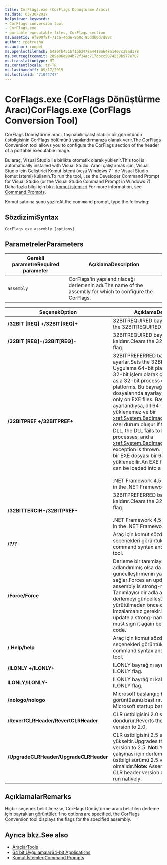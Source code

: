 ```yaml
---
title: CorFlags.exe (CorFlags Dönüştürme Aracı)
ms.date: 03/30/2017
helpviewer_keywords:
- CorFlags conversion tool
- CorFlags.exe
- portable executable files, CorFlags section
ms.assetid: ef900f8f-71ca-4dde-9b8c-95ddb0d7d89c
author: rpetrusha
ms.author: ronpet
ms.openlocfilehash: b420fb451bf1bb2078a4419a648a1407c39ad178
ms.sourcegitcommit: 289e06e904b72f34ac717dbcc5074239b977e707
ms.translationtype: MT
ms.contentlocale: tr-TR
ms.lasthandoff: 09/17/2019
ms.locfileid: "71044747"
---
```

# <a name="corflagsexe-corflags-conversion-tool"></a><span data-ttu-id="4ada8-102">CorFlags.exe (CorFlags Dönüştürme Aracı)</span><span class="sxs-lookup"><span data-stu-id="4ada8-102">CorFlags.exe (CorFlags Conversion Tool)</span></span>
<span data-ttu-id="4ada8-103">CorFlags Dönüştürme aracı, taşınabilir çalıştırılabilir bir görüntünün üstbilgisinin CorFlags bölümünü yapılandırmanıza olanak verir.</span><span class="sxs-lookup"><span data-stu-id="4ada8-103">The CorFlags Conversion tool allows you to configure the CorFlags section of the header of a portable executable image.</span></span>  
  
 <span data-ttu-id="4ada8-104">Bu araç, Visual Studio ile birlikte otomatik olarak yüklenir.</span><span class="sxs-lookup"><span data-stu-id="4ada8-104">This tool is automatically installed with Visual Studio.</span></span> <span data-ttu-id="4ada8-105">Aracı çalıştırmak için, Visual Studio için Geliştirici Komut İstemi (veya Windows 7 ' de Visual Studio komut Istemi) kullanın.</span><span class="sxs-lookup"><span data-stu-id="4ada8-105">To run the tool, use the Developer Command Prompt for Visual Studio (or the Visual Studio Command Prompt in Windows 7).</span></span> <span data-ttu-id="4ada8-106">Daha fazla bilgi için bkz. [komut istemleri](developer-command-prompt-for-vs.md).</span><span class="sxs-lookup"><span data-stu-id="4ada8-106">For more information, see [Command Prompts](developer-command-prompt-for-vs.md).</span></span>  
  
 <span data-ttu-id="4ada8-107">Komut satırına şunu yazın:</span><span class="sxs-lookup"><span data-stu-id="4ada8-107">At the command prompt, type the following:</span></span>  
  
## <a name="syntax"></a><span data-ttu-id="4ada8-108">Sözdizimi</span><span class="sxs-lookup"><span data-stu-id="4ada8-108">Syntax</span></span>  
  
```console  
CorFlags.exe assembly [options]  
```  
  
## <a name="parameters"></a><span data-ttu-id="4ada8-109">Parametreler</span><span class="sxs-lookup"><span data-stu-id="4ada8-109">Parameters</span></span>  
  
|<span data-ttu-id="4ada8-110">Gerekli parametre</span><span class="sxs-lookup"><span data-stu-id="4ada8-110">Required parameter</span></span>|<span data-ttu-id="4ada8-111">Açıklama</span><span class="sxs-lookup"><span data-stu-id="4ada8-111">Description</span></span>|  
|------------------------|-----------------|  
|`assembly`|<span data-ttu-id="4ada8-112">CorFlags'in yapılandırılacağı derlemenin adı.</span><span class="sxs-lookup"><span data-stu-id="4ada8-112">The name of the assembly for which to configure the CorFlags.</span></span>|  
  
|<span data-ttu-id="4ada8-113">Seçenek</span><span class="sxs-lookup"><span data-stu-id="4ada8-113">Option</span></span>|<span data-ttu-id="4ada8-114">Açıklama</span><span class="sxs-lookup"><span data-stu-id="4ada8-114">Description</span></span>|  
|------------|-----------------|  
|<span data-ttu-id="4ada8-115">**/32BIT [REQ] +**</span><span class="sxs-lookup"><span data-stu-id="4ada8-115">**/32BIT[REQ]+**</span></span>|<span data-ttu-id="4ada8-116">32BITREQUIRED bayrağını ayarlar.</span><span class="sxs-lookup"><span data-stu-id="4ada8-116">Sets the 32BITREQUIRED flag.</span></span>|  
|<span data-ttu-id="4ada8-117">**/32BIT [REQ]-**</span><span class="sxs-lookup"><span data-stu-id="4ada8-117">**/32BIT[REQ]-**</span></span>|<span data-ttu-id="4ada8-118">32BITREQUIRED bayrağını kaldırır.</span><span class="sxs-lookup"><span data-stu-id="4ada8-118">Clears the 32BITREQUIRED flag.</span></span>|  
|<span data-ttu-id="4ada8-119">**/32BITPREF +**</span><span class="sxs-lookup"><span data-stu-id="4ada8-119">**/32BITPREF+**</span></span>|<span data-ttu-id="4ada8-120">32BITPREFERRED bayrağını ayarlar.</span><span class="sxs-lookup"><span data-stu-id="4ada8-120">Sets the 32BITPREFERRED flag.</span></span> <span data-ttu-id="4ada8-121">Uygulama 64-bit platformlarda dahi 32-bit işlem olarak çalışır.</span><span class="sxs-lookup"><span data-stu-id="4ada8-121">The app runs as a 32-bit process even on 64-bit platforms.</span></span> <span data-ttu-id="4ada8-122">Bu bayrağı yalnızca EXE dosyalarında ayarlayın.</span><span class="sxs-lookup"><span data-stu-id="4ada8-122">Set this flag only on EXE files.</span></span> <span data-ttu-id="4ada8-123">Bayrak dll üzerinde ayarlandıysa, dll 64-bit işlemlerde yüklenemez ve bir <xref:System.BadImageFormatException> özel durum oluşur.</span><span class="sxs-lookup"><span data-stu-id="4ada8-123">If the flag is set on a DLL, the DLL fails to load in 64-bit processes, and a <xref:System.BadImageFormatException> exception is thrown.</span></span> <span data-ttu-id="4ada8-124">Bu bayrağı içeren bir EXE dosyası bir 64-bit işleme yüklenebilir.</span><span class="sxs-lookup"><span data-stu-id="4ada8-124">An EXE file with this flag can be loaded into a 64-bit process.</span></span><br /><br /> <span data-ttu-id="4ada8-125">.NET Framework 4,5 ' de yenidir.</span><span class="sxs-lookup"><span data-stu-id="4ada8-125">New in the .NET Framework 4.5.</span></span>|  
|<span data-ttu-id="4ada8-126">**/32BITTERCIH-**</span><span class="sxs-lookup"><span data-stu-id="4ada8-126">**/32BITPREF-**</span></span>|<span data-ttu-id="4ada8-127">32BITPREFERRED bayrağını kaldırır.</span><span class="sxs-lookup"><span data-stu-id="4ada8-127">Clears the 32BITPREFERRED flag.</span></span><br /><br /> <span data-ttu-id="4ada8-128">.NET Framework 4,5 ' de yenidir.</span><span class="sxs-lookup"><span data-stu-id="4ada8-128">New in the .NET Framework 4.5.</span></span>|  
|<span data-ttu-id="4ada8-129">**/?**</span><span class="sxs-lookup"><span data-stu-id="4ada8-129">**/?**</span></span>|<span data-ttu-id="4ada8-130">Araç için komut sözdizimini ve seçenekleri görüntüler.</span><span class="sxs-lookup"><span data-stu-id="4ada8-130">Displays command syntax and options for the tool.</span></span>|  
|<span data-ttu-id="4ada8-131">**/Force**</span><span class="sxs-lookup"><span data-stu-id="4ada8-131">**/Force**</span></span>|<span data-ttu-id="4ada8-132">Derleme bir tanımlayıcı adla adlandırılmış olsa da bir güncelleştirmenin yapılmasını sağlar.</span><span class="sxs-lookup"><span data-stu-id="4ada8-132">Forces an update even if the assembly is strong-named.</span></span> <span data-ttu-id="4ada8-133">**Önemli:**  Tanımlayıcı bir adla adlandırılmış bir derlemeyi güncelleştirirseniz, kodunu yürütülmeden önce onu tekrar imzalamanız gerekir.</span><span class="sxs-lookup"><span data-stu-id="4ada8-133">**Important:**  If you update a strong-named assembly, you must sign it again before executing its code.</span></span>|  
|<span data-ttu-id="4ada8-134">**/ Help**</span><span class="sxs-lookup"><span data-stu-id="4ada8-134">**/help**</span></span>|<span data-ttu-id="4ada8-135">Araç için komut sözdizimini ve seçenekleri görüntüler.</span><span class="sxs-lookup"><span data-stu-id="4ada8-135">Displays command syntax and options for the tool.</span></span>|  
|<span data-ttu-id="4ada8-136">**/ILONLY +**</span><span class="sxs-lookup"><span data-stu-id="4ada8-136">**/ILONLY+**</span></span>|<span data-ttu-id="4ada8-137">ILONLY bayrağını ayarlar.</span><span class="sxs-lookup"><span data-stu-id="4ada8-137">Sets the ILONLY flag.</span></span>|  
|<span data-ttu-id="4ada8-138">**ILONLY**</span><span class="sxs-lookup"><span data-stu-id="4ada8-138">**/ILONLY-**</span></span>|<span data-ttu-id="4ada8-139">ILONLY bayrağını kaldırır.</span><span class="sxs-lookup"><span data-stu-id="4ada8-139">Clears the ILONLY flag.</span></span>|  
|<span data-ttu-id="4ada8-140">**/nologo**</span><span class="sxs-lookup"><span data-stu-id="4ada8-140">**/nologo**</span></span>|<span data-ttu-id="4ada8-141">Microsoft başlangıç başlığı görüntüsünü bastırır.</span><span class="sxs-lookup"><span data-stu-id="4ada8-141">Suppresses the Microsoft startup banner display.</span></span>|  
|<span data-ttu-id="4ada8-142">**/RevertCLRHeader**</span><span class="sxs-lookup"><span data-stu-id="4ada8-142">**/RevertCLRHeader**</span></span>|<span data-ttu-id="4ada8-143">CLR üstbilgisini 2.0 sürümüne döndürür.</span><span class="sxs-lookup"><span data-stu-id="4ada8-143">Reverts the CLR header version to 2.0.</span></span>|  
|<span data-ttu-id="4ada8-144">**/UpgradeCLRHeader**</span><span class="sxs-lookup"><span data-stu-id="4ada8-144">**/UpgradeCLRHeader**</span></span>|<span data-ttu-id="4ada8-145">CLR üstbilgisini 2.5 sürümüne yükseltir.</span><span class="sxs-lookup"><span data-stu-id="4ada8-145">Upgrades the CLR header version to 2.5.</span></span> <span data-ttu-id="4ada8-146">**Not:**  Yerel olarak çalışması için derlemelerde CLR üstbilgi sürümü 2.5 veya daha üstü olmalıdır.</span><span class="sxs-lookup"><span data-stu-id="4ada8-146">**Note:**  Assemblies must have a CLR header version of 2.5 or greater to run natively.</span></span>|  
  
## <a name="remarks"></a><span data-ttu-id="4ada8-147">Açıklamalar</span><span class="sxs-lookup"><span data-stu-id="4ada8-147">Remarks</span></span>  
 <span data-ttu-id="4ada8-148">Hiçbir seçenek belirtilmezse, CorFlags Dönüştürme aracı belirtilen derleme için bayrakları görüntüler.</span><span class="sxs-lookup"><span data-stu-id="4ada8-148">If no options are specified, the CorFlags Conversion tool displays the flags for the specified assembly.</span></span>  
  
## <a name="see-also"></a><span data-ttu-id="4ada8-149">Ayrıca bkz.</span><span class="sxs-lookup"><span data-stu-id="4ada8-149">See also</span></span>

- [<span data-ttu-id="4ada8-150">Araçlar</span><span class="sxs-lookup"><span data-stu-id="4ada8-150">Tools</span></span>](index.md)
- [<span data-ttu-id="4ada8-151">64 bit Uygulamalar</span><span class="sxs-lookup"><span data-stu-id="4ada8-151">64-bit Applications</span></span>](../64-bit-apps.md)
- [<span data-ttu-id="4ada8-152">Komut İstemleri</span><span class="sxs-lookup"><span data-stu-id="4ada8-152">Command Prompts</span></span>](developer-command-prompt-for-vs.md)
